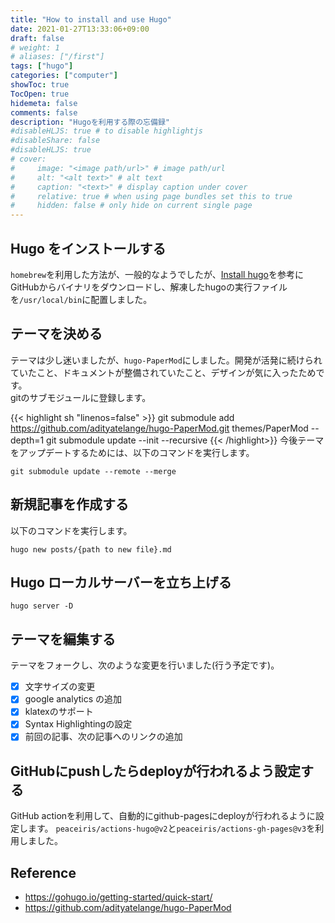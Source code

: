 ```yaml
---
title: "How to install and use Hugo"
date: 2021-01-27T13:33:06+09:00
draft: false
# weight: 1
# aliases: ["/first"]
tags: ["hugo"]
categories: ["computer"]
showToc: true
TocOpen: true
hidemeta: false
comments: false
description: "Hugoを利用する際の忘備録"
#disableHLJS: true # to disable highlightjs
#disableShare: false
#disableHLJS: true
# cover:
#     image: "<image path/url>" # image path/url
#     alt: "<alt text>" # alt text
#     caption: "<text>" # display caption under cover
#     relative: true # when using page bundles set this to true
#     hidden: false # only hide on current single page
---
```



## Hugo をインストールする
`homebrew`を利用した方法が、一般的なようでしたが、[Install hugo](https://gohugo.io/getting-started/installing#binary-cross-platform)を参考にGitHubからバイナリをダウンロードし、解凍したhugoの実行ファイルを`/usr/local/bin`に配置しました。

## テーマを決める
テーマは少し迷いましたが、`hugo-PaperMod`にしました。開発が活発に続けられていたこと、ドキュメントが整備されていたこと、デザインが気に入ったためです。  
gitのサブモジュールに登録します。

{{< highlight sh "linenos=false" >}}
git submodule add https://github.com/adityatelange/hugo-PaperMod.git themes/PaperMod --depth=1
git submodule update --init --recursive
{{< /highlight>}}
今後テーマをアップデートするためには、以下のコマンドを実行します。
```shell
git submodule update --remote --merge
```

## 新規記事を作成する
以下のコマンドを実行します。

```shell
hugo new posts/{path to new file}.md
```

## Hugo ローカルサーバーを立ち上げる
```
hugo server -D
```

## テーマを編集する
テーマをフォークし、次のような変更を行いました(行う予定です)。
- [x] 文字サイズの変更
- [x] google analytics の追加
- [x] klatexのサポート
- [x] Syntax Highlightingの設定
- [x] 前回の記事、次の記事へのリンクの追加

## GitHubにpushしたらdeployが行われるよう設定する
GitHub actionを利用して、自動的にgithub-pagesにdeployが行われるように設定します。
`peaceiris/actions-hugo@v2`と`peaceiris/actions-gh-pages@v3`を利用しました。

## Reference 
- https://gohugo.io/getting-started/quick-start/
- https://github.com/adityatelange/hugo-PaperMod